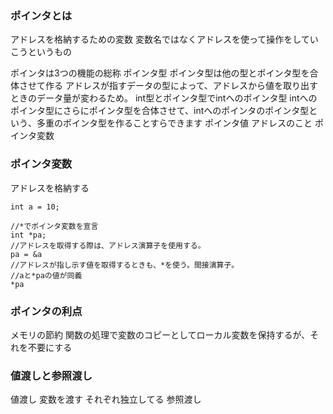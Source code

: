 ### ポインタとは
アドレスを格納するための変数
    変数名ではなくアドレスを使って操作をしていこうというもの

ポインタは3つの機能の総称
    ポインタ型
        ポインタ型は他の型とポインタ型を合体させて作る
            アドレスが指すデータの型によって、アドレスから値を取り出すときのデータ量が変わるため。
            int型とポインタ型でintへのポインタ型
            intへのポインタ型にさらにポインタ型を合体させて、intへのポインタのポインタ型という、多重のポインタ型を作ることすらできます
    ポインタ値
        アドレスのこと
    ポインタ変数

### ポインタ変数
アドレスを格納する
```
int a = 10;

//*でポインタ変数を宣言
int *pa;
//アドレスを取得する際は、アドレス演算子を使用する。
pa = &a
//アドレスが指し示す値を取得するときも、*を使う。間接演算子。
//aと*paの値が同義
*pa
```

### ポインタの利点
メモリの節約
    関数の処理で変数のコピーとしてローカル変数を保持するが、それを不要にする

### 値渡しと参照渡し
値渡し
    変数を渡す
    それぞれ独立してる
参照渡し
　